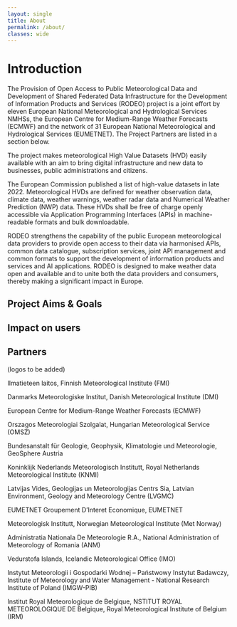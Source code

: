 ```yaml
---
layout: single
title: About
permalink: /about/
classes: wide
---
```


# Introduction

The Provision of Open Access to Public Meteorological Data and Development of Shared Federated Data Infrastructure for the Development of Information Products and
Services (RODEO) project is a joint effort by eleven European National Meteorological and Hydrological Services NMHSs, the European Centre for Medium-Range Weather
Forecasts (ECMWF) and the network of 31 European National Meteorological and Hydrological Services (EUMETNET). The Project Partners are listed in a section below. 

The project makes meteorological High Value Datasets (HVD) easily available with an aim to bring digital infrastructure and new data to businesses, public 
administrations and citizens. 

The European Commission published a list of high-value datasets in late 2022. Meteorological HVDs are defined for weather observation data, climate data, weather 
warnings, weather radar data and Numerical Weather Prediction (NWP) data. These HVDs shall be free of charge openly accessible via Application Programming Interfaces 
(APIs) in machine-readable formats and bulk downloadable.

RODEO strengthens the capability of the public European meteorological data providers to provide open access to their data via harmonised APIs, common data
catalogue, subscription services, joint API management and common formats to support the development of information products and services and AI applications. RODEO is
designed to make weather data open and available and to unite both the data providers and consumers, thereby making a significant impact in Europe. 

## Project Aims & Goals

## Impact on users

## Partners

(logos to be added)

Ilmatieteen laitos, Finnish Meteorological Institute (FMI)

Danmarks Meteorologiske Institut, Danish Meteorological Institute (DMI)

European Centre for Medium-Range Weather Forecasts (ECMWF)

Orszagos Meteorologiai Szolgalat, Hungarian Meteorological Service (OMSZ)

Bundesanstalt für Geologie, Geophysik, Klimatologie und Meteorologie, GeoSphere Austria

Koninklijk Nederlands Meteorologisch Institutt, Royal Netherlands Meteorological Institute (KNMI)

Latvijas Vides, Geologijas un Meteorologijas Centrs Sia, Latvian Environment, Geology and Meteorology Centre (LVGMC)

EUMETNET Groupement D’Interet Economique, EUMETNET

Meteorologisk Institutt, Norwegian Meteorological Institute (Met Norway)

Administratia Nationala De Meteorologie R.A., National Administration of Meteorology of Romania (ANM)

Vedurstofa Islands, Icelandic Meteorological Office (IMO)

Instytut Meteorologii i Gospodarki Wodnej – Państwowy Instytut Badawczy, Institute of Meteorology and Water Management - National Research Institute of Poland (IMGW-PIB)

Institut Royal Meteorologique de Belgique, NSTITUT ROYAL METEOROLOGIQUE DE Belgique, Royal Meteorological Institute of Belgium (IRM)
